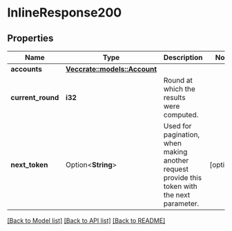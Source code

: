 # InlineResponse200

## Properties

Name | Type | Description | Notes
------------ | ------------- | ------------- | -------------
**accounts** | [**Vec<crate::models::Account>**](Account.md) |  | 
**current_round** | **i32** | Round at which the results were computed. | 
**next_token** | Option<**String**> | Used for pagination, when making another request provide this token with the next parameter. | [optional]

[[Back to Model list]](../README.md#documentation-for-models) [[Back to API list]](../README.md#documentation-for-api-endpoints) [[Back to README]](../README.md)



